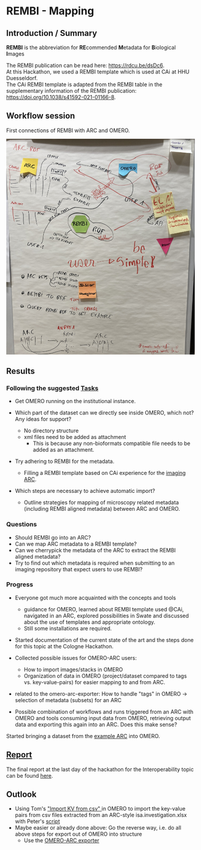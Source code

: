 # REMBI - Mapping

## Introduction / Summary

**REMBI** is the abbreviation for **RE**commended **M**etadata for **B**iological **I**mages

The REMBI publication can be read here: https://rdcu.be/dsDc6.  
At this Hackathon, we used a REMBI template which is used at CAi at HHU Duesseldorf.  
The CAi REMBI template is adapted from the REMBI table in the supplementary information of the REMBI publication: https://doi.org/10.1038/s41592-021-01166-8.


## Workflow session
First connections of REMBI with ARC and OMERO.

<!---The workflow session could be explained here and how the drawings at the boards evolved.\--->

<!---could be converted to a digital version, use ARC/ISA-specific terms (study, assay, source first, sample last)\--->

![REMBI_image](./images/REMBI_Mapping.jpeg)

## Results

### Following the suggested [**Tasks**](../Cologne_Hackathon_Tasks.md)  

- Get OMERO running on the institutional instance.

- Which part of the dataset can we directly see inside OMERO, which not? Any ideas for support? 
  - No directory structure
  - xml files need to be added as attachment
    - This is because any non-bioformats compatible file needs to be added as an attachment.

- Try adhering to REMBI for the metadata.
  - Filling a REMBI template based on CAi experience for the [imaging ARC](https://git.nfdi4plants.org/natural-variation-and-evolution/microscopy_collection/map-by-seq_clsm-stacks).

- Which steps are necessary to achieve automatic import?
    - Outline strategies for mapping of microscopy related metadata (including REMBI aligned metadata) between ARC and OMERO.

### **Questions**  
  
- Should REMBI go into an ARC?
- Can we map ARC metadata to a REMBI template?
- Can we cherrypick the metadata of the ARC to extract the REMBI aligned metadata?
- Try to find out which metadata is required when submitting to an imaging repository that expect users to use REMBI?

### Progress

- Everyone got much more acquainted with the concepts and tools
  - guidance for OMERO, learned about REMBI template used @CAi, navigated in an ARC, explored possibilities in Swate and discussed about the use of templates and appropriate ontology.  
  - Still some installations are required.

- Started documentation of the current state of the art and the steps done for this topic at the Cologne Hackathon.
- Collected possible issues for OMERO-ARC users:
  - How to import images/stacks in OMERO
  - Organization of data in OMERO (project/dataset compared to tags vs. key-value-pairs) for easier mapping to and from ARC.
- related to the omero-arc-exporter: How to handle "tags" in OMERO -> selection of metadata (subsets) for an ARC
- Possible combination of workflows and runs triggered from an ARC with OMERO and tools consuming input data from OMERO, retrieving output data and exporting this again into an ARC. Does this make sense?

Started bringing a dataset from the [example ARC](https://git.nfdi4plants.org/natural-variation-and-evolution/microscopy_collection/map-by-seq_clsm-stacks) into OMERO. 

## [Report](./Report/)

The final report at the last day of the hackathon for the Interoperability topic can be found [here](./Report/FinalReport_REMBI_Mapping.pdf).

## Outlook
- Using Tom's ["Import KV from csv" ](https://github.com/German-BioImaging/omero-scripts/blob/xtnd_support_kvpairs/omero/annotation_scripts/) in OMERO to import the key-value pairs from csv files extracted from an ARC-style isa.investigation.xlsx with Peter's [script](https://github.com/cecad-imaging/omero-arc-testdata/blob/main/scripts/isaToKVP.py)
- Maybe easier or already done above: Go the reverse way, i.e. do all above steps for export out of OMERO into structure
  - Use the [OMERO-ARC exporter](https://github.com/cmohl2013/omero-cli-transfer/tree/arc)
